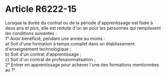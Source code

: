 # Article R6222-15

  
Lorsque la durée du contrat ou de la période d'apprentissage est fixée à deux ans et plus, elle est réduite d'un an pour les personnes qui remplissent les conditions suivantes :   
1° Avoir bénéficié, pendant une année au moins :   
a) Soit d'une formation à temps complet dans un établissement d'enseignement technologique ;   
b) Soit d'un contrat d'apprentissage ;   
c) Soit d'un contrat de professionnalisation ;   
2° Entrer en apprentissage pour achever l'une des formations mentionnées au 1°.